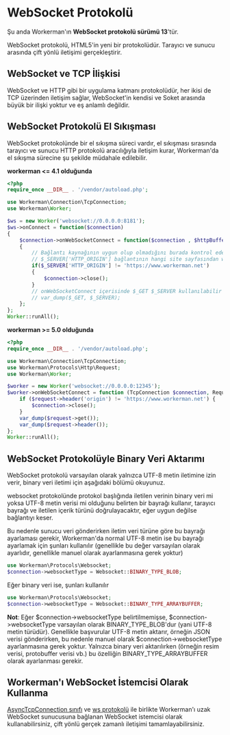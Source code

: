 # WebSocket Protokolü

Şu anda Workerman'ın **WebSocket protokolü sürümü 13**'tür.

WebSocket protokolü, HTML5'in yeni bir protokolüdür. Tarayıcı ve sunucu arasında çift yönlü iletişimi gerçekleştirir.

## WebSocket ve TCP İlişkisi

WebSocket ve HTTP gibi bir uygulama katmanı protokolüdür, her ikisi de TCP üzerinden iletişim sağlar, WebSocket'in kendisi ve Soket arasında büyük bir ilişki yoktur ve eş anlamlı değildir.

## WebSocket Protokolü El Sıkışması

WebSocket protokolünde bir el sıkışma süreci vardır, el sıkışması sırasında tarayıcı ve sunucu HTTP protokolü aracılığıyla iletişim kurar, Workerman'da el sıkışma sürecine şu şekilde müdahale edilebilir.

**workerman <= 4.1 olduğunda**
```php
<?php
require_once __DIR__ . '/vendor/autoload.php';

use Workerman\Connection\TcpConnection;
use Workerman\Worker;

$ws = new Worker('websocket://0.0.0.0:8181');
$ws->onConnect = function($connection)
{
    $connection->onWebSocketConnect = function($connection , $httpBuffer)
    {
        // Bağlantı kaynağının uygun olup olmadığını burada kontrol edebilir, uygun değilse bağlantıyı kapat
        // $_SERVER['HTTP_ORIGIN'] bağlantının hangi site sayfasından websocket bağlantısının başlatıldığını belirtir
        if($_SERVER['HTTP_ORIGIN'] != 'https://www.workerman.net')
        {
            $connection->close();
        }
        // onWebSocketConnect içerisinde $_GET $_SERVER kullanılabilir
        // var_dump($_GET, $_SERVER);
    };
};
Worker::runAll();
```

**workerman >= 5.0 olduğunda**
```php
<?php
require_once __DIR__ . '/vendor/autoload.php';

use Workerman\Connection\TcpConnection;
use Workerman\Protocols\Http\Request;
use Workerman\Worker;

$worker = new Worker('websocket://0.0.0.0:12345');
$worker->onWebSocketConnect = function (TcpConnection $connection, Request $request) {
    if ($request->header('origin') != 'https://www.workerman.net') {
        $connection->close();
    }
    var_dump($request->get());
    var_dump($request->header());
};
Worker::runAll();
```

## WebSocket Protokolüyle Binary Veri Aktarımı

WebSocket protokolü varsayılan olarak yalnızca UTF-8 metin iletimine izin verir, binary veri iletimi için aşağıdaki bölümü okuyunuz.

websocket protokolünde protokol başlığında iletilen verinin binary veri mi yoksa UTF-8 metin verisi mi olduğunu belirten bir bayrağı kullanır, tarayıcı bayrağı ve iletilen içerik türünü doğrulayacaktır, eğer uygun değilse bağlantıyı keser.

Bu nedenle sunucu veri gönderirken iletim veri türüne göre bu bayrağı ayarlaması gerekir, Workerman'da normal UTF-8 metin ise bu bayrağı ayarlamak için şunları kullanılır (genellikle bu değer varsayılan olarak ayarlıdır, genellikle manuel olarak ayarlanmasına gerek yoktur)
```php
use Workerman\Protocols\Websocket;
$connection->websocketType = Websocket::BINARY_TYPE_BLOB;
```

Eğer binary veri ise, şunları kullanılır
```php
use Workerman\Protocols\Websocket;
$connection->websocketType = Websocket::BINARY_TYPE_ARRAYBUFFER;
```

**Not**: Eğer $connection->websocketType belirtilmemişse, $connection->websocketType varsayılan olarak BINARY_TYPE_BLOB'dur (yani UTF-8 metin türüdür). Genellikle başvurular UTF-8 metin aktarır, örneğin JSON verisi gönderirken, bu nedenle manuel olarak $connection->websocketType ayarlanmasına gerek yoktur. Yalnızca binary veri aktarılırken (örneğin resim verisi, protobuffer verisi vb.) bu özelliğin BINARY_TYPE_ARRAYBUFFER olarak ayarlanması gerekir.

## Workerman'ı WebSocket İstemcisi Olarak Kullanma

[AsyncTcpConnection sınıfı](../async-tcp-connection.md) ve [ws protokolü](about-ws.md) ile birlikte Workerman'ı uzak WebSocket sunucusuna bağlanan WebSocket istemcisi olarak kullanabilirsiniz, çift yönlü gerçek zamanlı iletişimi tamamlayabilirsiniz.

